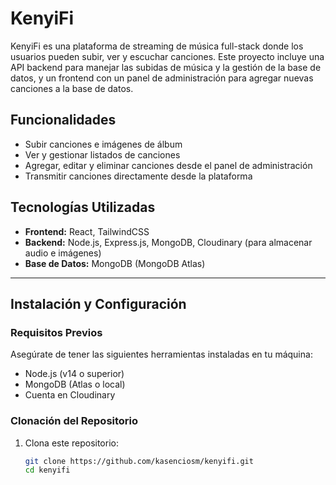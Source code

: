 # KenyiFi

KenyiFi es una plataforma de streaming de música full-stack donde los usuarios pueden subir, ver y escuchar canciones. Este proyecto incluye una API backend para manejar las subidas de música y la gestión de la base de datos, y un frontend con un panel de administración para agregar nuevas canciones a la base de datos.

## Funcionalidades

- Subir canciones e imágenes de álbum
- Ver y gestionar listados de canciones
- Agregar, editar y eliminar canciones desde el panel de administración
- Transmitir canciones directamente desde la plataforma

## Tecnologías Utilizadas

- **Frontend:** React, TailwindCSS
- **Backend:** Node.js, Express.js, MongoDB, Cloudinary (para almacenar audio e imágenes)
- **Base de Datos:** MongoDB (MongoDB Atlas)

---

## Instalación y Configuración

### Requisitos Previos

Asegúrate de tener las siguientes herramientas instaladas en tu máquina:

- Node.js (v14 o superior)
- MongoDB (Atlas o local)
- Cuenta en Cloudinary

### Clonación del Repositorio

1. Clona este repositorio:

   ```bash
   git clone https://github.com/kasenciosm/kenyifi.git
   cd kenyifi
